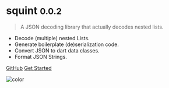 <!-- _coverpage.md -->

[//]: # (![logo]&#40;json_logo.png&#41;)

# squint <small>0.0.2</small>

> A JSON decoding library that actually decodes nested lists.

- Decode (multiple) nested Lists.
- Generate boilerplate (de)serialization code.
- Convert JSON to dart data classes.
- Format JSON Strings.

[GitHub](https://github.com/buijs-dev/squint)
[Get Started](quickstart.md)

![color](#154c79)